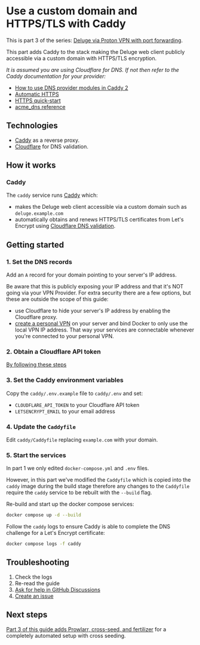 # Use a custom domain and HTTPS/TLS with Caddy

This is part 3 of the series: [Deluge via Proton VPN with port forwarding](https://github.com/RogueOneEcho/how-to-setup-deluge-with-protonvpn-portforward).

This part adds Caddy to the stack making the Deluge web client publicly accessible via a custom domain with HTTPS/TLS encryption.

*It is assumed you are using Cloudflare for DNS. If not then refer to the Caddy documentation for your provider:*
- [How to use DNS provider modules in Caddy 2](https://caddy.community/t/how-to-use-dns-provider-modules-in-caddy-2/8148)
- [Automatic HTTPS](https://caddyserver.com/docs/automatic-https)
- [HTTPS quick-start](https://caddyserver.com/docs/quick-starts/https)
- [acme_dns reference](https://caddyserver.com/docs/caddyfile/options#acme-dns)

## Technologies
- [Caddy](https://caddyserver.com/) as a reverse proxy.
- [Cloudflare](https://www.cloudflare.com/) for DNS validation.

## How it works

### Caddy

The `caddy` service runs [Caddy](https://github.com/qdm12/gluetun) which:
- makes the Deluge web client accessible via a custom domain such as `deluge.example.com`
- automatically obtains and renews HTTPS/TLS certificates from Let's Encrypt using [Cloudflare DNS validation](https://github.com/caddy-dns/cloudflare).

## Getting started

### 1. Set the DNS records

Add an `A` record for your domain pointing to your server's IP address.

Be aware that this is publicly exposing your IP address and that it's NOT going via your VPN Provider. For extra security there are a few options, but these are outside the scope of this guide:

- use Cloudflare to hide your server's IP address by enabling the Cloudflare proxy.
- [create a personal VPN](https://www.digitalocean.com/community/tutorials/how-to-set-up-wireguard-on-ubuntu-20-04) on your server and bind Docker to only use the local VPN IP address. That way your services are connectable whenever you're connected to your personal VPN.

### 2. Obtain a Cloudflare API token

[By following these steps](https://github.com/caddy-dns/cloudflare/blob/master/README.md#configuration)

### 3. Set the Caddy environment variables

Copy the `caddy/.env.example` file to `caddy/.env` and set:

- `CLOUDFLARE_API_TOKEN` to your Cloudflare API token
- `LETSENCRYPT_EMAIL` to your email address

### 4. Update the `Caddyfile`

Edit `caddy/Caddyfile` replacing `example.com` with your domain.

### 5. Start the services

In part 1 we only edited `docker-compose.yml` and `.env` files.

However, in this part we've modified the `Caddyfile` which is copied into the `caddy` image during the build stage therefore any changes to the `Caddyfile` require the `caddy` service to be rebuilt with the `--build` flag.

Re-build and start up the docker compose services:

```bash
docker compose up -d --build
```

Follow the `caddy` logs to ensure Caddy is able to complete the DNS challenge for a Let's Encrypt certificate:

```bash
docker compose logs -f caddy
```

## Troubleshooting

1. Check the logs
2. Re-read the guide
3. [Ask for help in GitHub Discussions](https://github.com/RogueOneEcho/how-to-setup-deluge-with-protonvpn-portforward/discussions)
4. [Create an issue](https://github.com/RogueOneEcho/how-to-setup-deluge-with-protonvpn-portforward/issues)

## Next steps

[Part 3 of this guide adds Prowlarr, cross-seed, and fertilizer](tree/part-3-prowlarr-cross-seed-fertilizer) for a completely automated setup with cross seeding.
